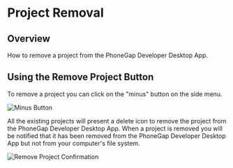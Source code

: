 # Project Removal

## Overview

How to remove a project from the PhoneGap Developer Desktop App.

## Using the Remove Project Button

To remove a project you can click on the "minus" button on the side menu.

![Minus Button](https://raw.github.com/hermwong/phonegap-gui/master/docs-assets/remove/docs-minus-button.png)

All the existing projects will present a delete icon to remove the project from the PhoneGap Developer Desktop App. When a project is removed you will be notified that it has been removed from the PhoneGap Developer Desktop App but not from your computer's file system.

![Remove Project Confirmation](https://raw.github.com/hermwong/phonegap-gui/master/docs-assets/remove/docs-remove-notification.png)

